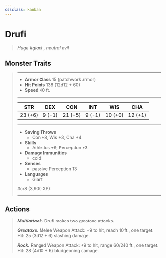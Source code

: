 ```yaml
---
cssclass: kanban
---
```


# Drufi
>*Huge #giant , neutral evil*
## Monster Traits
>___
>- **Armor Class** 15 (patchwork armor)
>- **Hit Points** 138 (12d12 + 60)
>- **Speed** 40 ft.
>___
>|STR|DEX|CON|INT|WIS|CHA|
>|:---:|:---:|:---:|:---:|:---:|:---:|
>|23 (+6)|9 (-1)|21 (+5)|9 (-1)|10 (+0)|12 (+1)|
>___
>- **Saving Throws**
>	 - Con +8, Wis +3, Cha +4
>- **Skills**
>	 - Athletics +9, Perception +3
>- **Damage Immunities**
>	 - cold
>- **Senses**
>	 - passive Perception 13
>- **Languages**
>	 - Giant
>
> #cr8 (3,900 XP)
>___
## Actions
>***Multiattack.*** Drufi makes two greataxe attacks.  
>
>***Greataxe.*** Melee Weapon Attack: +9 to hit, reach 10 ft., one target. Hit: 25 (3d12 + 6) slashing damage.  
>
>***Rock.*** Ranged Weapon Attack: +9 to hit, range 60/240 ft., one target. Hit: 28 (4d10 + 6) bludgeoning damage.